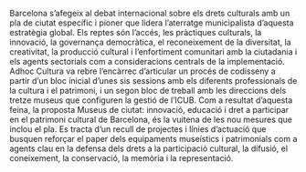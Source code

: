 Barcelona s’afegeix al debat internacional sobre els drets culturals amb un pla de ciutat específic i pioner que lidera l’aterratge municipalista d’aquesta estratègia global. Els reptes són l’accés, les pràctiques culturals, la innovació, la governança democràtica, el reconeixement de la diversitat, la creativitat, la producció cultural i l’enfortiment comunitari amb la ciutadania i els agents sectorials com a consideracions centrals de la implementació. Adhoc Cultura va rebre l’encàrrec d’articular un procés de codisseny a partir d’un bloc inicial d’unes sis sessions amb els diferents professionals de la cultura i el patrimoni, i un segon bloc de treball amb les direccions dels tretze museus que configuren la gestió de l’ICUB. Com a resultat d’aquesta feina, la proposta Museus de ciutat: innovació, educació i dret a participar en el patrimoni cultural de Barcelona, és la vuitena de les nou mesures que inclou el pla. Es tracta d’un recull de projectes i línies d’actuació que busquen reforçar el paper dels equipaments museístics i patrimonials com a agents clau en la defensa dels drets a la participació cultural, la difusió, el coneixement, la conservació, la memòria i la representació.